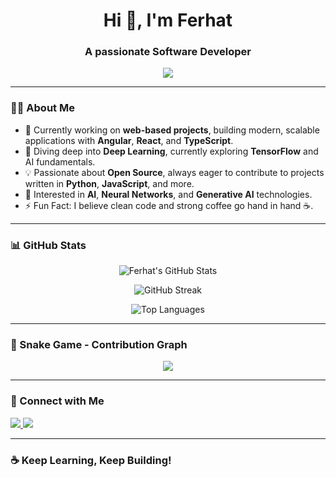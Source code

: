 <h1 align="center">Hi 👋, I'm Ferhat</h1>
<h3 align="center">A passionate Software Developer</h3>

<p align="center">
  <img src="https://readme-typing-svg.herokuapp.com/?lines=Full-stack+Developer;Angular+%7C+React+Enthusiast;Python+%7C+AI+Explorer;Open+Source+Contributor&center=true&width=500&height=45">
</p>

---

### 🧑‍💻 About Me

- 🔭 Currently working on **web-based projects**, building modern, scalable applications with **Angular**, **React**, and **TypeScript**.
- 🌱 Diving deep into **Deep Learning**, currently exploring **TensorFlow** and AI fundamentals.
- 💡 Passionate about **Open Source**, always eager to contribute to projects written in **Python**, **JavaScript**, and more.
- 🚀 Interested in **AI**, **Neural Networks**, and **Generative AI** technologies.
- ⚡ Fun Fact: I believe clean code and strong coffee go hand in hand ☕.

---


### 📊 GitHub Stats

<p align="center">
  <img src="https://github-readme-stats.vercel.app/api?username=ferhatblnk&show_icons=true&theme=radical" alt="Ferhat's GitHub Stats" />
</p>

<p align="center">
  <img src="https://github-readme-streak-stats.herokuapp.com/?user=ferhatblnk&theme=radical" alt="GitHub Streak" />
</p>

<p align="center">
  <img src="https://github-readme-stats.vercel.app/api/top-langs/?username=ferhatblnk&layout=compact&theme=radical" alt="Top Languages" />
</p>

---

### 🐍 Snake Game - Contribution Graph

<p align="center">
  <img src="https://github.com/ferhatblnk/ferhatblnk/blob/output/github-contribution-grid-snake.svg" />
</p>

---

### 🤝 Connect with Me

<p align="left">
  <a href="https://linkedin.com/in/ferhatblnk" target="_blank">
    <img src="https://img.shields.io/badge/LinkedIn-0077B5?style=for-the-badge&logo=linkedin&logoColor=white"/>
  </a>
  <a href="mailto:ferhatblnk@gmail.com" target="_blank">
    <img src="https://img.shields.io/badge/Email-D14836?style=for-the-badge&logo=gmail&logoColor=white"/>
  </a>
</p>

---

### ☕ Keep Learning, Keep Building!

